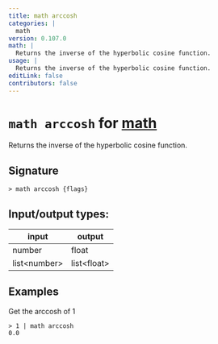 ```yaml
---
title: math arccosh
categories: |
  math
version: 0.107.0
math: |
  Returns the inverse of the hyperbolic cosine function.
usage: |
  Returns the inverse of the hyperbolic cosine function.
editLink: false
contributors: false
---
```

<!-- This file is automatically generated. Please edit the command in https://github.com/nushell/nushell instead. -->

# `math arccosh` for [math](/commands/categories/math.md)

<div class='command-title'>Returns the inverse of the hyperbolic cosine function.</div>

## Signature

```> math arccosh {flags} ```


## Input/output types:

| input        | output      |
| ------------ | ----------- |
| number       | float       |
| list&lt;number&gt; | list&lt;float&gt; |
## Examples

Get the arccosh of 1
```nu
> 1 | math arccosh
0.0
```
